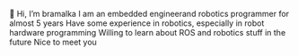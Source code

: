 👋 Hi, I’m bramalka
I am an embedded engineerand robotics programmer for almost 5 years
Have some experience in robotics, especially in robot hardware programming
Willing to learn about ROS and robotics stuff in the future
Nice to meet you

<!---
bramalka/bramalka is a ✨ special ✨ repository because its `README.md` (this file) appears on your GitHub profile.
You can click the Preview link to take a look at your changes.
--->

